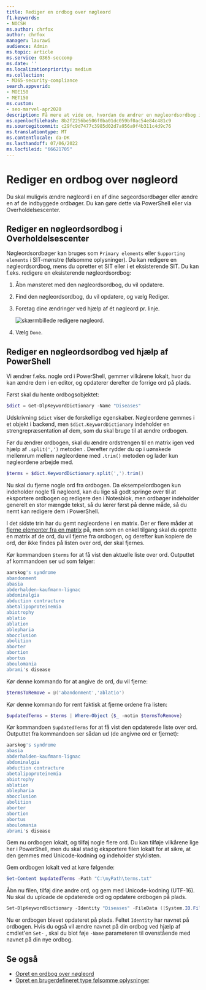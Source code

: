 ```yaml
---
title: Rediger en ordbog over nøgleord
f1.keywords:
- NOCSH
ms.author: chrfox
author: chrfox
manager: laurawi
audience: Admin
ms.topic: article
ms.service: O365-seccomp
ms.date: ''
ms.localizationpriority: medium
ms.collection:
- M365-security-compliance
search.appverid:
- MOE150
- MET150
ms.custom:
- seo-marvel-apr2020
description: Få mere at vide om, hvordan du ændrer en nøgleordsordbog i Microsoft Purview-compliance-portal.
ms.openlocfilehash: 8b2f2256be506f0ba01dc059bf0ac54e84c481c9
ms.sourcegitcommit: c29fc9d7477c3985d02d7a956a9f4b311c4d9c76
ms.translationtype: MT
ms.contentlocale: da-DK
ms.lasthandoff: 07/06/2022
ms.locfileid: "66621705"
---
```

# <a name="modify-a-keyword-dictionary"></a>Rediger en ordbog over nøgleord

Du skal muligvis ændre nøgleord i en af dine søgeordsordbøger eller ændre en af de indbyggede ordbøger. Du kan gøre dette via PowerShell eller via Overholdelsescenter.

## <a name="modify-a-keyword-dictionary-in-compliance-center"></a>Rediger en nøgleordsordbog i Overholdelsescenter

Nøgleordsordbøger kan bruges som `Primary elements` eller `Supporting elements` i SIT-mønstre (følsomme oplysninger). Du kan redigere en nøgleordsordbog, mens du opretter et SIT eller i et eksisterende SIT. Du kan f.eks. redigere en eksisterende nøgleordsordbog:

1. Åbn mønsteret med den nøgleordsordbog, du vil opdatere.
2. Find den nøgleordsordbog, du vil opdatere, og vælg Rediger.
3. Foretag dine ændringer ved hjælp af ét nøgleord pr. linje.

   ![skærmbillede redigere nøgleord.](../media/edit-keyword-dictionary.png)

4. Vælg `Done`.

## <a name="modify-a-keyword-dictionary-using-powershell"></a>Rediger en nøgleordsordbog ved hjælp af PowerShell

Vi ændrer f.eks. nogle ord i PowerShell, gemmer vilkårene lokalt, hvor du kan ændre dem i en editor, og opdaterer derefter de forrige ord på plads.

Først skal du hente ordbogsobjektet:

```powershell
$dict = Get-DlpKeywordDictionary -Name "Diseases"
```

Udskrivning `$dict` viser de forskellige egenskaber. Nøgleordene gemmes i et objekt i backend, men `$dict.KeywordDictionary` indeholder en strengrepræsentation af dem, som du skal bruge til at ændre ordbogen.

Før du ændrer ordbogen, skal du ændre ordstrengen til en matrix igen ved hjælp af `.split(',')` metoden . Derefter rydder du op i uønskede mellemrum mellem nøgleordene med `.trim()` metoden og lader kun nøgleordene arbejde med.

```powershell
$terms = $dict.KeywordDictionary.split(',').trim()
```

Nu skal du fjerne nogle ord fra ordbogen. Da eksempelordbogen kun indeholder nogle få nøgleord, kan du lige så godt springe over til at eksportere ordbogen og redigere den i Notesblok, men ordbøger indeholder generelt en stor mængde tekst, så du lærer først på denne måde, så du nemt kan redigere dem i PowerShell.

I det sidste trin har du gemt nøgleordene i en matrix. Der er flere måder at [fjerne elementer fra en matrix](/previous-versions/windows/it-pro/windows-powershell-1.0/ee692802(v=technet.10)) på, men som en enkel tilgang skal du oprette en matrix af de ord, du vil fjerne fra ordbogen, og derefter kun kopiere de ord, der ikke findes på listen over ord, der skal fjernes.

Kør kommandoen `$terms` for at få vist den aktuelle liste over ord. Outputtet af kommandoen ser ud som følger:

```powershell
aarskog's syndrome
abandonment
abasia
abderhalden-kaufmann-lignac
abdominalgia
abduction contracture
abetalipoproteinemia
abiotrophy
ablatio
ablation
ablepharia
abocclusion
abolition
aborter
abortion
abortus
aboulomania
abrami's disease
```

Kør denne kommando for at angive de ord, du vil fjerne:

```powershell
$termsToRemove = @('abandonment','ablatio')
```

Kør denne kommando for rent faktisk at fjerne ordene fra listen:

```powershell
$updatedTerms = $terms | Where-Object {$_ -notin $termsToRemove}
```

Kør kommandoen `$updatedTerms` for at få vist den opdaterede liste over ord. Outputtet fra kommandoen ser sådan ud (de angivne ord er fjernet):

```powershell
aarskog's syndrome
abasia
abderhalden-kaufmann-lignac
abdominalgia
abduction contracture
abetalipoproteinemia
abiotrophy
ablation
ablepharia
abocclusion
abolition
aborter
abortion
abortus
aboulomania
abrami's disease
```

Gem nu ordbogen lokalt, og tilføj nogle flere ord. Du kan tilføje vilkårene lige her i PowerShell, men du skal stadig eksportere filen lokalt for at sikre, at den gemmes med Unicode-kodning og indeholder styklisten.

Gem ordbogen lokalt ved at køre følgende:

```powershell
Set-Content $updatedTerms -Path "C:\myPath\terms.txt"
```

Åbn nu filen, tilføj dine andre ord, og gem med Unicode-kodning (UTF-16). Nu skal du uploade de opdaterede ord og opdatere ordbogen på plads.

```powershell
Set-DlpKeywordDictionary -Identity "Diseases" -FileData ([System.IO.File]::ReadAllBytes('C:myPath\terms.txt'))
```

Nu er ordbogen blevet opdateret på plads. Feltet `Identity` har navnet på ordbogen. Hvis du også vil ændre navnet på din ordbog ved hjælp af cmdlet'en `Set-` , skal du blot føje `-Name` parameteren til ovenstående med navnet på din nye ordbog.

## <a name="see-also"></a>Se også

- [Opret en ordbog over nøgleord](create-a-keyword-dictionary.md)
- [Opret en brugerdefineret type følsomme oplysninger](create-a-custom-sensitive-information-type.md)
